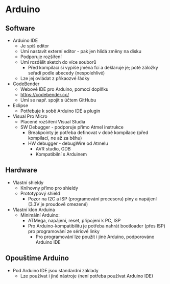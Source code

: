 Arduino
=======
Software
--------
- Arduino IDE
	- Je spíš editor
	- Umí nastavit externí editor - pak jen hlídá změny na disku
	- Podporuje rozšíření
	- Umí rozdělit sketch do více souborů
		- Před kompilací si vypíše jména fcí a deklaruje je; poté záložky seřadí podle abecedy (nespolehlivé)
	- Lze jej ovládat z příkaozvé řádky
- CodeBender
	- Webové IDE pro Arduino, pomocí doplňku
	- https://codebender.cc/
	- Umí se např. spojit s účtem GitHubu
- Eclipse
	- Potřebuje k sobě Arduino IDE a plugin
- Visual Pro Micro
	- Placené rozšíření Visual Studia
	- SW Debugger - podporuje přímo Atmel instrukce
		- Breakpointy je potřeba definovat v době kompilace (před kompilací, ne až za běhu)
		- HW debugger - debugWire od Atmelu
			- AVR studio, GDB
			- Kompatibilní s Arduinem

Hardware
--------
- Vlastní shieldy
	- Knihovny přímo pro shieldy
	- Prototypový shield
		- Pozor na I2C a ISP (programování procesoru) piny a napájení (3.3V je proudově omezené)
- Vlastní klon Arduina
	- Minimální Arduino:
		- ATMega, napájení, reset, připojení k PC, ISP
		- Pro Arduino-kompatibilitu je potřeba nahrát bootloader (přes ISP) pro programování ze sériové linky
			- Pro programování lze použít i jiné Arduino, podporováno Arduino IDE

Opouštíme Arduino
-----------------
- Pod Arduino IDE jsou standardní základy
	- Lze používat i jiné nástroje (není potřeba používat Arduino IDE)

